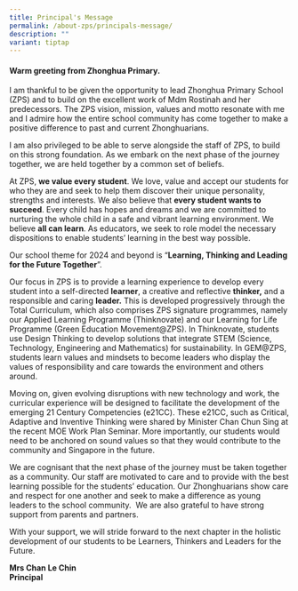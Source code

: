 ```yaml
---
title: Principal's Message
permalink: /about-zps/principals-message/
description: ""
variant: tiptap
---
```

<h4><strong>Warm greeting from Zhonghua Primary.</strong></h4><p>I am thankful to be given the opportunity to lead Zhonghua Primary School (ZPS) and to build on the excellent work of Mdm Rostinah and her predecessors. The ZPS vision, mission, values and motto resonate with me and I admire how the entire school community has come together to make a positive difference to past and current Zhonghuarians.</p><p>I am also privileged to be able to serve alongside the staff of ZPS, to build on this strong foundation. As we embark on the next phase of the journey together, we are held together by a common set of beliefs.</p><p>At ZPS, <strong>we value every student</strong>. We love, value and accept our students for who they are and seek to help them discover their unique personality, strengths and interests. We also believe that <strong>every student wants to succeed</strong>. Every child has hopes and dreams and we are committed to nurturing the whole child in a safe and vibrant learning environment. We believe <strong>all can learn</strong>. As educators, we seek to role model the necessary dispositions to enable students’ learning in the best way possible.</p><p>Our school theme for 2024 and beyond is “<strong>Learning, Thinking and Leading for the Future Together</strong>”.</p><p>Our focus in ZPS is to provide a learning experience to develop every student into a self-directed <strong>learner</strong>, a creative and reflective <strong>thinker,</strong> and a responsible and caring <strong>leader.</strong> This is developed progressively through the Total Curriculum, which also comprises ZPS signature programmes, namely our Applied Learning Programme (Thinknovate) and our Learning for Life Programme (Green Education Movement@ZPS). In Thinknovate, students use Design Thinking to develop solutions that integrate STEM (Science, Technology, Engineering and Mathematics) for sustainability. In GEM@ZPS, students learn values and mindsets to become leaders who display the values of responsibility and care towards the environment and others around.</p><p>Moving on, given evolving disruptions with new technology and work, the curricular experience will be designed to facilitate the development of the emerging 21 Century Competencies (e21CC). These e21CC, such as Critical, Adaptive and Inventive Thinking were shared by Minister Chan Chun Sing at the recent MOE Work Plan Seminar. More importantly, our students would need to be anchored on sound values so that they would contribute to the community and Singapore in the future.</p><p>We are cognisant that the next phase of the journey must be taken together as a community. Our staff are motivated to care and to provide with the best learning possible for the students’ education. Our Zhonghuarians show care and respect for one another and seek to make a difference as young leaders to the school community. &nbsp;We are also grateful to have strong support from parents and partners.</p><p>With your support, we will stride forward to the next chapter in the holistic development of our students to be Learners, Thinkers and Leaders for the Future.</p><p><strong>Mrs Chan Le Chin</strong> <br><strong>Principal</strong></p>